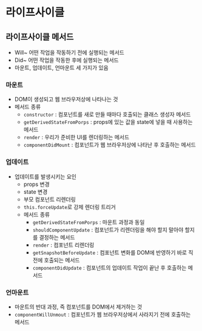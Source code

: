 # 라이프사이클

## 라이프사이클 메서드
- Will~ 어떤 작업을 작동하기 전에 실행되는 메서드
- Did~ 어떤 작업을 작동한 후에 실행되는 메서드
- 마운트, 업데이트, 언마운트 세 가지가 있음

### 마운트
- DOM이 생성되고 웹 브라우저상에 나타나는 것
- 메서드 종류
  - `constructor` : 컴포넌트를 새로 만들 때마다 호출되는 클래스 생성자 메서드
  - `getDerivedStateFromPorps` : props에 있는 값을 state에 넣을 때 사용하는 메서드
  - `render` : 우리가 준비한 UI를 렌더링하는 메서드
  - `componentDidMount` : 컴포넌트가 웹 브라우저상에 나타난 후 호출하는 메서드

### 업데이트
- 업데이트를 발생시키는 요인
  - props 변경
  - state 변경
  - 부모 컴포넌트 리렌더링
  - `this.forceUpdate`로 강제 렌더링 트리거
  - 메서드 종류
    - `getDerivedStateFromPorps` : 마운트 과정과 동일
    - `shouldComponentUpdate` : 컴포넌트가 리렌더링을 해야 할지 말아야 할지를 결정하는 메서드
    - `render` : 컴포넌트 리렌더링
    - `getSnapshotBeforeUpdate` : 컴포넌트 변화를 DOM에 반영하기 바로 직전에 호출되는 메서드
    - `componentDidUpdate` : 컴포넌트의 업데이트 작업이 끝난 후 호출하는 메서드

### 언마운트
- 마운트의 반대 과정, 즉 컴포넌트를 DOM에서 제거하는 것
- `componentWillUnmout` : 컴포넌트가 웹 브라우저상에서 사라지기 전에 호출하는 메서드